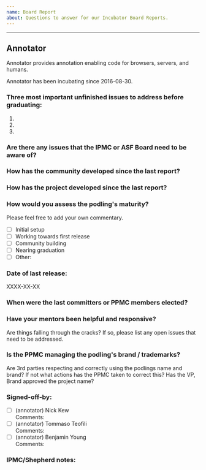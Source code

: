 ```yaml
---
name: Board Report
about: Questions to answer for our Incubator Board Reports.
---
```



--------------------
## Annotator

Annotator provides annotation enabling code for browsers, servers, and
humans.

Annotator has been incubating since 2016-08-30.

### Three most important unfinished issues to address before graduating:

  1.
  2.
  3.

### Are there any issues that the IPMC or ASF Board need to be aware of?


### How has the community developed since the last report?


### How has the project developed since the last report?


### How would you assess the podling's maturity?
Please feel free to add your own commentary.

  - [ ] Initial setup
  - [ ] Working towards first release
  - [ ] Community building
  - [ ] Nearing graduation
  - [ ] Other:

### Date of last release:

  XXXX-XX-XX

### When were the last committers or PPMC members elected?


### Have your mentors been helpful and responsive?
Are things falling through the cracks? If so, please list any
open issues that need to be addressed.

### Is the PPMC managing the podling's brand / trademarks?
Are 3rd parties respecting and correctly using the podlings
name and brand? If not what actions has the PPMC taken to
correct this? Has the VP, Brand approved the project name?

### Signed-off-by:

  - [ ] (annotator) Nick Kew  
     Comments:  
  - [ ] (annotator) Tommaso Teofili  
     Comments:  
  - [ ] (annotator) Benjamin Young  
     Comments:  

### IPMC/Shepherd notes:
